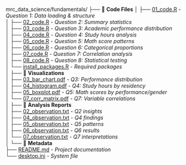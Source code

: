 mrc_data_science/fundamentals/
├── 📁 **Code Files**
│   ├── [01_code.R](01_code.R) - *Question 1: Data loading & structure*  
│   ├── [02_code.R](02_code.R) - *Question 2: Summary statistics*  
│   ├── [03_code.R](03_code.R) - *Question 3: Academic performance distribution*  
│   ├── [04_code.R](04_code.R) - *Question 4: Study hours analysis*  
│   ├── [05_code.R](05_code.R) - *Question 5: Math score patterns*  
│   ├── [06_code.R](06_code.R) - *Question 6: Categorical proportions*  
│   ├── [07_code.R](07_code.R) - *Question 7: Correlation analysis*  
│   ├── [08_code.R](08_code.R) - *Question 8: Statistical testing*  
│   └── [install_packages.R](install_packages.R) - *Required packages*  
│
├── 📁 **Visualizations**  
│   ├── [03_bar_chart.pdf](03_bar_chart.pdf) - *Q3: Performance distribution*  
│   ├── [04_histogram.pdf](04_histogram.pdf) - *Q4: Study hours by residency*  
│   ├── [05_boxplot.pdf](05_boxplot.pdf) - *Q5: Math scores by performance/gender*  
│   └── [07_corr_matrix.pdf](07_corr_matrix.pdf) - *Q7: Variable correlations*  
│
├── 📁 **Analysis Reports**  
│   ├── [02_observation.txt](02_observation.txt) - *Q2 insights*  
│   ├── [04_observation.txt](04_observation.txt) - *Q4 findings*  
│   ├── [05_observation.txt](05_observation.txt) - *Q5 patterns*  
│   ├── [06_observation.txt](06_observation.txt) - *Q6 results*  
│   └── [07_observation.txt](07_observation.txt) - *Q7 interpretations*  
│
└── 📁 **Metadata**  
    ├── [README.md](README.md) - *Project documentation*  
    └── [desktop.ini](desktop.ini) - *System file*  
